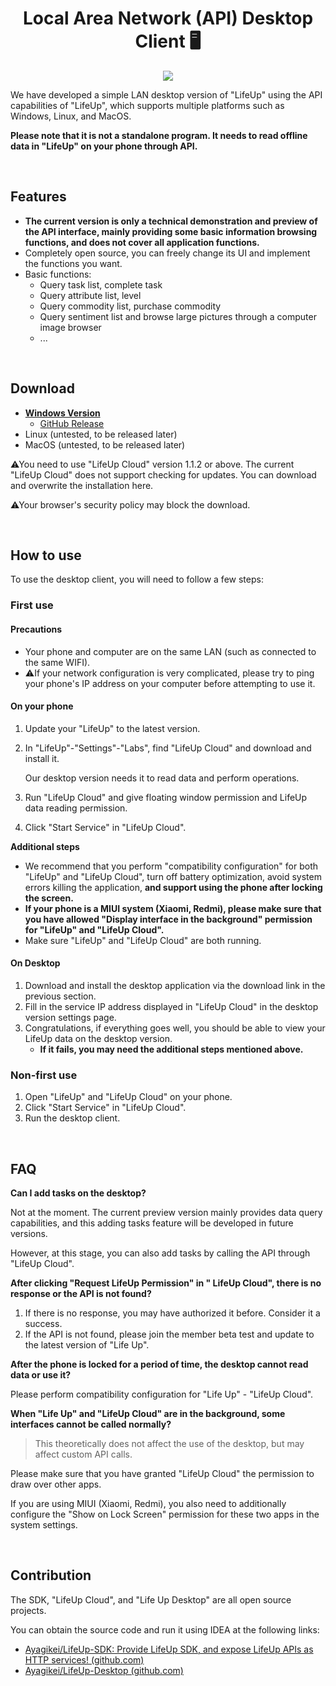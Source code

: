 <h1 align="center" padding="100">Local Area Network (API) Desktop Client 🖥 </h1> <p align="center"> <img src="guide/_media/api/desktop.png" /> </p>

We have developed a simple LAN desktop version of "LifeUp" using the API capabilities of "LifeUp", which supports multiple platforms such as Windows, Linux, and MacOS.

**Please note that it is not a standalone program. It needs to read offline data in "LifeUp" on your phone through API.**

<br/>

## Features

- **The current version is only a technical demonstration and preview of the API interface, mainly providing some basic information browsing functions, and does not cover all application functions.**
- Completely open source, you can freely change its UI and implement the functions you want.
- Basic functions:
  - Query task list, complete task
  - Query attribute list, level
  - Query commodity list, purchase commodity
  - Query sentiment list and browse large pictures through a computer image browser
  - ...

<br/>

## Download

- **[Windows Version](http://lifeupcdnpic.cdn.dfyun.com.cn/download/release/desktop/LifeUp_Desktop-1.0.1.msi)**
  - [GitHub Release](https://github.com/Ayagikei/LifeUp-Desktop/releases/tag/1.0.1)
- Linux (untested, to be released later)
- MacOS (untested, to be released later)

⚠You need to use "LifeUp Cloud" version 1.1.2 or above. The current "LifeUp Cloud" does not support checking for updates. You can download and overwrite the installation here.

⚠Your browser's security policy may block the download.

<br/>

## How to use

To use the desktop client, you will need to follow a few steps:

### First use

#### Precautions

- Your phone and computer are on the same LAN (such as connected to the same WIFI).
- ⚠If your network configuration is very complicated, please try to ping your phone's IP address on your computer before attempting to use it.

#### On your phone

1. Update your "LifeUp" to the latest version.

2. In "LifeUp"-"Settings"-"Labs", find "LifeUp Cloud" and download and install it.

   Our desktop version needs it to read data and perform operations.

3. Run "LifeUp Cloud" and give floating window permission and LifeUp data reading permission.

4. Click "Start Service" in "LifeUp Cloud".

**Additional steps**

- We recommend that you perform "compatibility configuration" for both "LifeUp" and "LifeUp Cloud", turn off battery optimization, avoid system errors killing the application, **and support using the phone after locking the screen.**
- **If your phone is a MIUI system (Xiaomi, Redmi), please make sure that you have allowed "Display interface in the background" permission for "LifeUp" and "LifeUp Cloud".**
- Make sure "LifeUp" and "LifeUp Cloud" are both running.

#### On Desktop

1. Download and install the desktop application via the download link in the previous section.
2. Fill in the service IP address displayed in "LifeUp Cloud" in the desktop version settings page.
3. Congratulations, if everything goes well, you should be able to view your LifeUp data on the desktop version.
   - **If it fails, you may need the additional steps mentioned above.**

### Non-first use

1. Open "LifeUp" and "LifeUp Cloud" on your phone.
2. Click "Start Service" in "LifeUp Cloud".
3. Run the desktop client.

<br/>

## FAQ

**Can I add tasks on the desktop?**

Not at the moment. The current preview version mainly provides data query capabilities, and this adding tasks feature will be developed in future versions.

However, at this stage, you can also add tasks by calling the API through "LifeUp Cloud".

**After clicking "Request LifeUp Permission" in " LifeUp Cloud", there is no response or the API is not found?**

1. If there is no response, you may have authorized it before. Consider it a success.
2. If the API is not found, please join the member beta test and update to the latest version of "Life Up".

**After the phone is locked for a period of time, the desktop cannot read data or use it?**

Please perform compatibility configuration for "Life Up" - "LifeUp Cloud".

**When "Life Up" and "LifeUp Cloud" are in the background, some interfaces cannot be called normally?**

> This theoretically does not affect the use of the desktop, but may affect custom API calls.

Please make sure that you have granted "LifeUp Cloud" the permission to draw over other apps.

If you are using MIUI (Xiaomi, Redmi), you also need to additionally configure the "Show on Lock Screen" permission for these two apps in the system settings.

<br/>

## Contribution

The SDK, "LifeUp Cloud", and "Life Up Desktop" are all open source projects.

You can obtain the source code and run it using IDEA at the following links:

- [Ayagikei/LifeUp-SDK: Provide LifeUp SDK, and expose LifeUp APIs as HTTP services! (github.com)](https://github.com/Ayagikei/LifeUp-SDK)
- [Ayagikei/LifeUp-Desktop (github.com)](https://github.com/Ayagikei/LifeUp-Desktop)